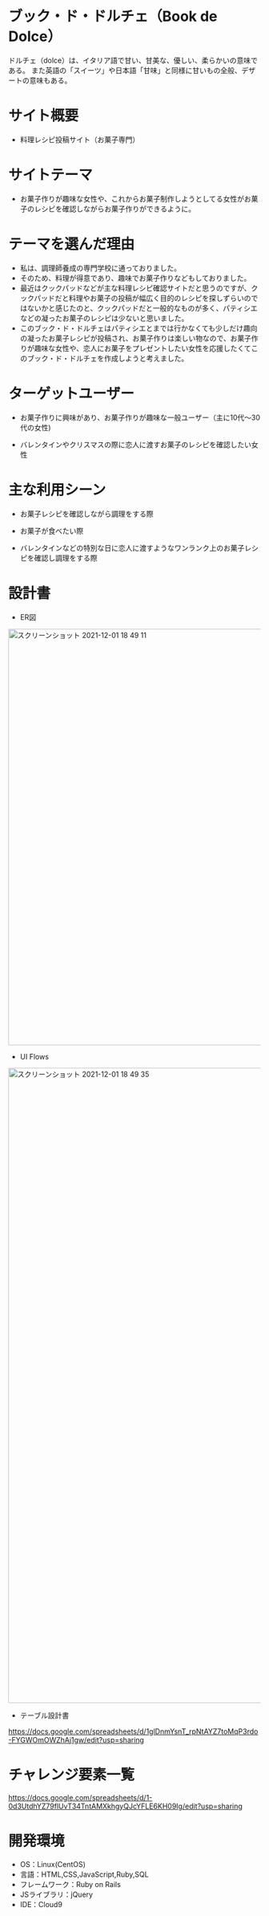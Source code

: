 # ブック・ド・ドルチェ（Book de Dolce）
ドルチェ（dolce）は、イタリア語で甘い、甘美な、優しい、柔らかいの意味である。 
また英語の「スイーツ」や日本語「甘味」と同様に甘いもの全般、デザートの意味もある。

# サイト概要

* 料理レシピ投稿サイト（お菓子専門）

# サイトテーマ

* お菓子作りが趣味な女性や、これからお菓子制作しようとしてる女性がお菓子のレシピを確認しながらお菓子作りができるように。

# テーマを選んだ理由

* 私は、調理師養成の専門学校に通っておりました。
* そのため、料理が得意であり、趣味でお菓子作りなどもしておりました。
* 最近はクックパッドなどが主な料理レシピ確認サイトだと思うのですが、クックパッドだと料理やお菓子の投稿が幅広く目的のレシピを探しずらいのではないかと感じたのと、クックパッドだと一般的なものが多く、パティシエなどの凝ったお菓子のレシピは少ないと思いました。
* このブック・ド・ドルチェはパティシエとまでは行かなくても少しだけ趣向の凝ったお菓子レシピが投稿され、お菓子作りは楽しい物なので、お菓子作りが趣味な女性や、恋人にお菓子をプレゼントしたい女性を応援したくてこのブック・ド・ドルチェを作成しようと考えました。

# ターゲットユーザー

* お菓子作りに興味があり、お菓子作りが趣味な一般ユーザー（主に10代〜30代の女性)

* バレンタインやクリスマスの際に恋人に渡すお菓子のレシピを確認したい女性

# 主な利用シーン

* お菓子レシピを確認しながら調理をする際

* お菓子が食べたい際

* バレンタインなどの特別な日に恋人に渡すようなワンランク上のお菓子レシピを確認し調理をする際

# 設計書

* ER図

<img width="830" alt="スクリーンショット 2021-12-01 18 49 11" src="https://user-images.githubusercontent.com/90138524/144211859-13e058f7-d27e-4e48-87e5-93c5c8aed689.png">

* UI Flows

<img width="1266" alt="スクリーンショット 2021-12-01 18 49 35" src="https://user-images.githubusercontent.com/90138524/144211875-36c24f2e-a952-4fd3-b4eb-6457f6ce0ed8.png">

* テーブル設計書

https://docs.google.com/spreadsheets/d/1glDnmYsnT_rpNtAYZ7toMqP3rdo-FYGWOmOWZhAj1gw/edit?usp=sharing

# チャレンジ要素一覧

https://docs.google.com/spreadsheets/d/1-0d3UtdhYZ79flUvT34TntAMXkhgyQJcYFLE6KH09Ig/edit?usp=sharing

# 開発環境

- OS：Linux(CentOS)
- 言語：HTML,CSS,JavaScript,Ruby,SQL
- フレームワーク：Ruby on Rails
- JSライブラリ：jQuery
- IDE：Cloud9